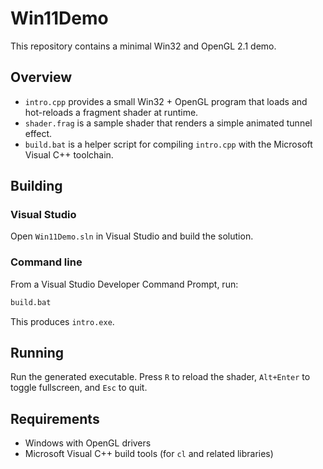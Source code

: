 # Win11Demo

This repository contains a minimal Win32 and OpenGL 2.1 demo.

## Overview

- `intro.cpp` provides a small Win32 + OpenGL program that loads and hot-reloads a fragment shader at runtime.
- `shader.frag` is a sample shader that renders a simple animated tunnel effect.
- `build.bat` is a helper script for compiling `intro.cpp` with the Microsoft Visual C++ toolchain.

## Building

### Visual Studio

Open `Win11Demo.sln` in Visual Studio and build the solution.

### Command line

From a Visual Studio Developer Command Prompt, run:

```bat
build.bat
```

This produces `intro.exe`.

## Running

Run the generated executable. Press `R` to reload the shader, `Alt+Enter` to toggle fullscreen, and `Esc` to quit.

## Requirements

- Windows with OpenGL drivers
- Microsoft Visual C++ build tools (for `cl` and related libraries)


